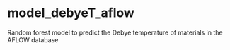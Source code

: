 # model_debyeT_aflow
Random forest model to predict the Debye temperature of materials in the AFLOW database
